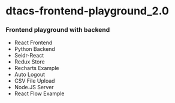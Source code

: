 # dtacs-frontend-playground_2.0
### Frontend playground with backend

* React Frontend
* Python Backend
* Seidr-React
* Redux Store
* Recharts Example
* Auto Logout
* CSV File Upload
* Node.JS Server 
* React Flow Example
